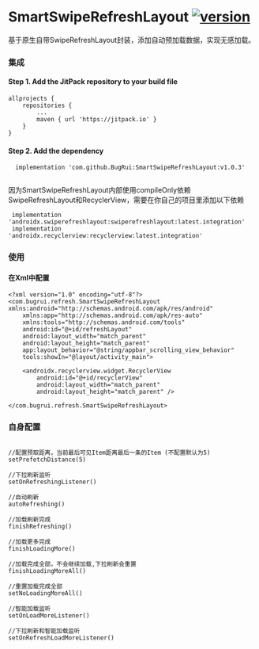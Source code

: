 # SmartSwipeRefreshLayout [![version](https://jitpack.io/v/BugRui/SmartSwipeRefreshLayout.svg)](https://jitpack.io/#BugRui/SmartSwipeRefreshLayout/v1.0.3)

基于原生自带SwipeRefreshLayout封装，添加自动预加载数据，实现无感加载。


### 集成
#### Step 1. Add the JitPack repository to your build file
```
allprojects {
	repositories {
		...
		maven { url 'https://jitpack.io' }
	}
}

```
####  Step 2. Add the dependency
```
  implementation 'com.github.BugRui:SmartSwipeRefreshLayout:v1.0.3'
 
```

因为SmartSwipeRefreshLayout内部使用compileOnly依赖SwipeRefreshLayout和RecyclerView，需要在你自己的项目里添加以下依赖

```
 implementation 'androidx.swiperefreshlayout:swiperefreshlayout:latest.integration'
 implementation 'androidx.recyclerview:recyclerview:latest.integration'
```

### 使用

#### 在Xml中配置

```
<?xml version="1.0" encoding="utf-8"?>
<com.bugrui.refresh.SmartSwipeRefreshLayout xmlns:android="http://schemas.android.com/apk/res/android"
    xmlns:app="http://schemas.android.com/apk/res-auto"
    xmlns:tools="http://schemas.android.com/tools"
    android:id="@+id/refreshLayout"
    android:layout_width="match_parent"
    android:layout_height="match_parent"
    app:layout_behavior="@string/appbar_scrolling_view_behavior"
    tools:showIn="@layout/activity_main">

    <androidx.recyclerview.widget.RecyclerView
        android:id="@+id/recyclerView"
        android:layout_width="match_parent"
        android:layout_height="match_parent" />

</com.bugrui.refresh.SmartSwipeRefreshLayout>

```
### 自身配置
```

//配置预取距离，当前最后可见Item距离最后一条的Item (不配置默认为5)
setPrefetchDistance(5)

//下拉刷新监听
setOnRefreshingListener()

//自动刷新
autoRefreshing()

//加载刷新完成
finishRefreshing()

//加载更多完成
finishLoadingMore()

//加载完成全部，不会继续加载,下拉刷新会重置
finishLoadingMoreAll()

//重置加载完成全部
setNoLoadingMoreAll()

//智能加载监听
setOnLoadMoreListener()

//下拉刷新和智能加载监听
setOnRefreshLoadMoreListener()
```

